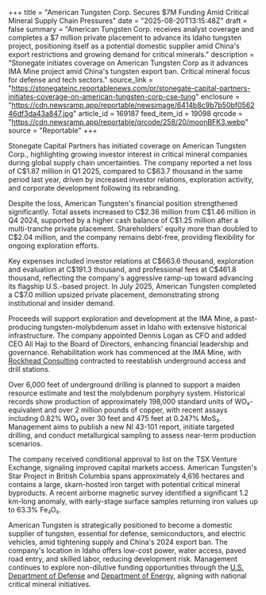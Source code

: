 +++
title = "American Tungsten Corp. Secures $7M Funding Amid Critical Mineral Supply Chain Pressures"
date = "2025-08-20T13:15:48Z"
draft = false
summary = "American Tungsten Corp. receives analyst coverage and completes a $7 million private placement to advance its Idaho tungsten project, positioning itself as a potential domestic supplier amid China's export restrictions and growing demand for critical minerals."
description = "Stonegate initiates coverage on American Tungsten Corp as it advances IMA Mine project amid China's tungsten export ban. Critical mineral focus for defense and tech sectors."
source_link = "https://stonegateinc.reportablenews.com/pr/stonegate-capital-partners-initiates-coverage-on-american-tungsten-corp-cse-tung"
enclosure = "https://cdn.newsramp.app/reportable/newsimage/6414b8c9b7b50bf056246df3da43a847.jpg"
article_id = 169187
feed_item_id = 19098
qrcode = "https://cdn.newsramp.app/reportable/qrcode/258/20/moonBFK3.webp"
source = "Reportable"
+++

<p>Stonegate Capital Partners has initiated coverage on American Tungsten Corp., highlighting growing investor interest in critical mineral companies during global supply chain uncertainties. The company reported a net loss of C$1.87 million in Q1 2025, compared to C$63.7 thousand in the same period last year, driven by increased investor relations, exploration activity, and corporate development following its rebranding.</p><p>Despite the loss, American Tungsten's financial position strengthened significantly. Total assets increased to C$2.36 million from C$1.46 million in Q4 2024, supported by a higher cash balance of C$1.25 million after a multi-tranche private placement. Shareholders' equity more than doubled to C$2.04 million, and the company remains debt-free, providing flexibility for ongoing exploration efforts.</p><p>Key expenses included investor relations at C$663.6 thousand, exploration and evaluation at C$191.3 thousand, and professional fees at C$461.8 thousand, reflecting the company's aggressive ramp-up toward advancing its flagship U.S.-based project. In July 2025, American Tungsten completed a C$7.0 million upsized private placement, demonstrating strong institutional and insider demand.</p><p>Proceeds will support exploration and development at the IMA Mine, a past-producing tungsten-molybdenum asset in Idaho with extensive historical infrastructure. The company appointed Dennis Logan as CFO and added CEO Ali Haji to the Board of Directors, enhancing financial leadership and governance. Rehabilitation work has commenced at the IMA Mine, with <a href="https://rockheadconsulting.com" rel="nofollow" target="_blank">Rockhead Consulting</a> contracted to reestablish underground access and drill stations.</p><p>Over 6,000 feet of underground drilling is planned to support a maiden resource estimate and test the molybdenum porphyry system. Historical records show production of approximately 198,000 standard units of WO₃-equivalent and over 2 million pounds of copper, with recent assays including 0.82% WO₃ over 30 feet and 475 feet at 0.247% MoS₂. Management aims to publish a new NI 43-101 report, initiate targeted drilling, and conduct metallurgical sampling to assess near-term production scenarios.</p><p>The company received conditional approval to list on the TSX Venture Exchange, signaling improved capital markets access. American Tungsten's Star Project in British Columbia spans approximately 4,616 hectares and contains a large, skarn-hosted iron target with potential critical mineral byproducts. A recent airborne magnetic survey identified a significant 1.2 km-long anomaly, with early-stage surface samples returning iron values up to 63.3% Fe₂O₃.</p><p>American Tungsten is strategically positioned to become a domestic supplier of tungsten, essential for defense, semiconductors, and electric vehicles, amid tightening supply and China's 2024 export ban. The company's location in Idaho offers low-cost power, water access, paved road entry, and skilled labor, reducing development risk. Management continues to explore non-dilutive funding opportunities through the <a href="https://www.defense.gov" rel="nofollow" target="_blank">U.S. Department of Defense</a> and <a href="https://www.energy.gov" rel="nofollow" target="_blank">Department of Energy</a>, aligning with national critical mineral initiatives.</p>